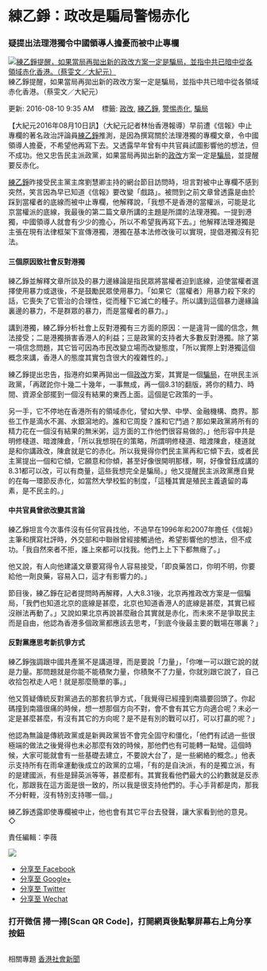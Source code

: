 練乙錚：政改是騙局警惕赤化
==========================

### 疑提出法理港獨令中國領導人擔憂而被中止專欄

[![練乙錚提醒，如果當局再拋出新的政改方案一定是騙局，並指中共已暗中從各領域赤化香港。（蔡雯文／大紀元）](http://i.epochtimes.com/assets/uploads/2016/08/1-105.jpg)](http://i.epochtimes.com/assets/uploads/2016/08/1-105.jpg)
練乙錚提醒，如果當局再拋出新的政改方案一定是騙局，並指中共已暗中從各領域赤化香港。（蔡雯文／大紀元）

更新: 2016-08-10 9:35 AM    標籤:
[政改](http://www.epochtimes.com/b5/tag/%e6%94%bf%e6%94%b9.html),
[練乙錚](http://www.epochtimes.com/b5/tag/%e7%b7%b4%e4%b9%99%e9%8c%9a.html),
[警惕赤化](http://www.epochtimes.com/b5/tag/%e8%ad%a6%e6%83%95%e8%b5%a4%e5%8c%96.html),
[騙局](http://www.epochtimes.com/b5/tag/%e9%a8%99%e5%b1%80.html)

【大紀元2016年08月10日訊】（大紀元記者林怡香港報導）早前遭《信報》中止專欄的著名政治評論員[練乙錚](http://www.epochtimes.com/b5/tag/%e7%b7%b4%e4%b9%99%e9%8c%9a.html)推測，是因為撰寫關於法理港獨的專欄文章，令中國領導人擔憂，不希望他再寫下去。又透露早年曾有中共官員試圖影響他的想法，但不成功。他又忠告民主派政黨，如果當局再拋出新的[政改](http://www.epochtimes.com/b5/tag/%e6%94%bf%e6%94%b9.html)方案一定是[騙局](http://www.epochtimes.com/b5/tag/%e9%a8%99%e5%b1%80.html)，並提醒要反赤化。

[練乙錚](http://www.epochtimes.com/b5/tag/%e7%b7%b4%e4%b9%99%e9%8c%9a.html)昨接受民主黨主席劉慧卿主持的網台節目訪問時，坦言對被中止專欄不感到突然，笑言因為早已知道《信報》要改變「戲路」。被問到之前文章曾透露是由於踩到當權者的底線而被中止專欄，他解釋說，「我想不是香港的當權派，可能是北京當權派的底線，我最後的第二篇文章所講的主題是所謂的法理港獨。一提到港獨，中國領導人就會有少少的擔心，所以不希望我再寫下去。」他解釋法理港獨是主張在現有法律框架下宣傳港獨，港獨在基本法修改後可以實現，提倡港獨沒有犯法。
#### 三個原因致社會反對港獨

練乙錚並解釋文章所談及的暴力邊緣論是指民眾將當權者迫到底線，迫使當權者選擇使用暴力或退後，不是鼓勵民眾使用暴力。「如果它（當權者）用暴力殺下來的話，它喪失了它管治的合理性，從而種下它滅亡的種子。所以講到這個暴力邊緣論裏邊的暴力，不是群眾的暴力，而是當權者的暴力。」

講到港獨，練乙錚分析社會上反對港獨有三方面的原因：一是違背一國的信念，無法接受；二是港獨損害香港人的利益；三是政黨的支持者大多數反對港獨。除了第一項信念問題，其它皆可因為市民改變立場而改變態度，「所以實際上對港獨這個概念來講，香港人的態度其實包含很大的複雜性的。」

練乙錚提出忠告，指港府如果再拋出一個[政改](http://www.epochtimes.com/b5/tag/%e6%94%bf%e6%94%b9.html)方案，其實是一個[騙局](http://www.epochtimes.com/b5/tag/%e9%a8%99%e5%b1%80.html)，在哄民主派政黨，「再蹉跎你十幾二十幾年，一事無成，再一個8.31的翻版，將你的精力、時間、資源全部擺到一個沒有結果的東西上面。這個是它政策的一手。

另一手，它不停地在香港所有的領域赤化，譬如大學、中學、金融機構、商界。那些工作是滴水不漏、水銀瀉地的。誰和它周旋？誰和它鬥過？那如果政黨將所有的精力花在一個沒有結果的無米粥，這方面的工作他們很容易做的。」他形容中共是明修棧道、暗渡陳倉，「所以我想現在的策略，所謂明修棧道、暗渡陳倉，棧道就是和你講政改，陳倉就是它的赤化。所以我覺得你們民主黨再和它傾下去，或者民主黨提出一個和它傾，它願意和你傾，甚至好像很開明那樣，啊，好像曾鈺成講的8.31都可以改，可以有商量，這些我想完全是騙局。」他又提醒民主派政黨應自覺的在每一環節反赤化，如當然大學校監的制度，「這種其實是殖民主義遺留的毒素，是不民主的。」

#### 中共官員曾欲改變其言論

練乙錚坦言今次事件沒有任何官員找他，不過早在1996年和2007年擔任《信報》主筆和撰寫社評時，外交部和中聯辦曾經接觸過他，希望影響他的想法，但不成功。「我自然來者不拒，誰上來都可以找我。他們上上下下都無癮了。」

他又說，有人向他建議文章要寫得令人容易接受，「即良藥苦口，你明不明，你要給他一劑良藥，容易入口，這才有影響力的。」

節目後，練乙錚在記者提問時再解釋，人大8.31後，北京再推政改方案是一個騙局，「我們也知道北京的底線是甚麼，北京也知道香港人的底線是甚麼，其實已經沒辦法再動了。」又說如果北京再說甚麼融合其實就是赤化，而未來不是爭取民主而是自由，他認為香港多個政黨都應該去思考，「到底今後最主要的戰場在哪裏？」

#### 反對黨應思考新抗爭方式

練乙錚強調跟中國共產黨不是講道理，而是要說「力量」，「你唯一可以跟它說的就是力量。那問題就是你能不能積聚力量，你積聚不了力量，你就別跟它說了，自己收拾包袱走人吧！就是那麼簡單的事。」

他又質疑傳統反對黨過去的那套抗爭方式，「我覺得已經撞到南牆要回頭了。你起碼撞到南牆很痛的時候，想一想那個方向不對，會不會有其它方向適合呢？未必一定是甚麼甚麼，有沒有其它的方向呢？是不是有別的戰可以打，可以打贏的呢？」

他認為無論是傳統政黨或是新興政黨皆不會完全固守和僵化，「他們有試過一些很極端的做法之後覺得也未必那麼有效的時候，那他們也有可能轉一點彎。這個時候，大家可能就會有一些基礎去建立，不要說大台了，是一些網絡的概念。」他表示支持所有在雨傘運動後成立的政黨的立場，「有的是自決派，有的是獨立派，有的是建國派，有些是歸英派等等，甚麼都有。其實我看他們最大的公約數就是反赤化，那跟我在這方面是很一致的，所以我是很支持他們的。手心手背都是肉，那我不分軒輊，沒有特別支持哪一個。」

練乙錚透露即使專欄被中止，他也會有其它平台去發聲，讓大家看到他的意見。◇

責任編輯：李薇

[![](//i.epochtimes.com/assets/uploads/2017/01/DJY_Donation_articleBar9.jpg)](/b5/donation.htm)
-   [分享至
    Facebook](https://www.facebook.com/sharer/sharer.php?u=http://www.epochtimes.com/b5/16/8/10/n8186004.htm)
-   [分享至
    Google+](https://plus.google.com/share?url=http://www.epochtimes.com/b5/16/8/10/n8186004.htm)
-   [分享至
    Twitter](https://twitter.com/intent/tweet?text=%E7%B7%B4%E4%B9%99%E9%8C%9A%EF%BC%9A%E6%94%BF%E6%94%B9%E6%98%AF%E9%A8%99%E5%B1%80%E8%AD%A6%E6%83%95%E8%B5%A4%E5%8C%96&via=dajiyuan&url=http://www.epochtimes.com/b5/16/8/10/n8186004.htm)
-   [分享至 Wechat]()

### 打开微信 掃一掃\[Scan QR Code\]，打開網頁後點擊屏幕右上角分享按鈕

![]()

相關專題 [香港社會新聞](http://www.epochtimes.com/b5/nf2548.htm)



